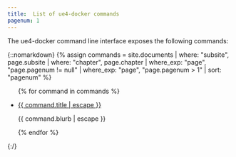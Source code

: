```yaml
---
title:  List of ue4-docker commands
pagenum: 1
---
```


The ue4-docker command line interface exposes the following commands:

{::nomarkdown}
{% assign commands = site.documents | where: "subsite", page.subsite | where: "chapter", page.chapter | where_exp: "page", "page.pagenum != null" | where_exp: "page", "page.pagenum > 1" | sort: "pagenum" %}
<ul class="detail-list">
{% for command in commands %}
	<li><p><a href="{{ command.url | relative_url | uri_escape }}">{{ command.title | escape }}</a></p><p>{{ command.blurb | escape }}</p></li>
{% endfor %}
</ul>
{:/}
